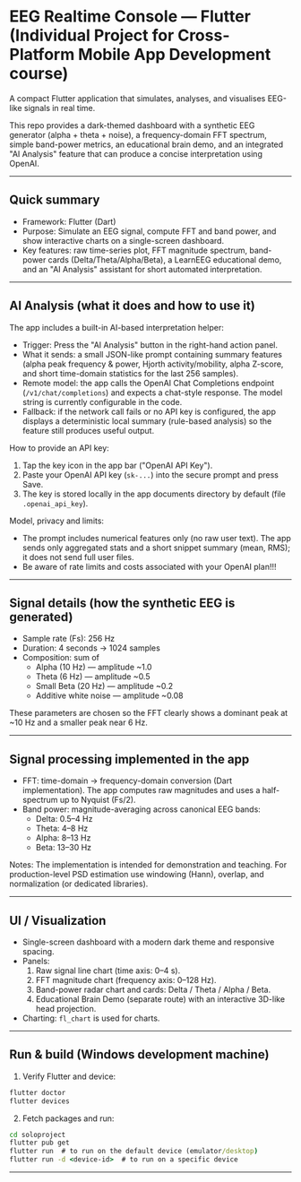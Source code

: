 # EEG Realtime Console — Flutter (Individual Project for Cross-Platform Mobile App Development course)

A compact Flutter application that simulates, analyses, and visualises EEG-like signals in real time.

This repo provides a dark-themed dashboard with a synthetic EEG generator (alpha + theta + noise), a frequency-domain FFT spectrum, simple band-power metrics, an educational brain demo, and an integrated "AI Analysis" feature that can produce a concise interpretation using OpenAI.

---

## Quick summary

- Framework: Flutter (Dart)
- Purpose: Simulate an EEG signal, compute FFT and band power, and show interactive charts on a single-screen dashboard.
- Key features: raw time-series plot, FFT magnitude spectrum, band-power cards (Delta/Theta/Alpha/Beta), a LearnEEG educational demo, and an "AI Analysis" assistant for short automated interpretation.

---

## AI Analysis (what it does and how to use it)

The app includes a built-in AI-based interpretation helper:

- Trigger: Press the "AI Analysis" button in the right-hand action panel.
- What it sends: a small JSON-like prompt containing summary features (alpha peak frequency & power, Hjorth activity/mobility, alpha Z-score, and short time-domain statistics for the last 256 samples).
- Remote model: the app calls the OpenAI Chat Completions endpoint (`/v1/chat/completions`) and expects a chat-style response. The model string is currently configurable in the code.
- Fallback: if the network call fails or no API key is configured, the app displays a deterministic local summary (rule-based analysis) so the feature still produces useful output.

How to provide an API key:

1. Tap the key icon in the app bar ("OpenAI API Key").
2. Paste your OpenAI API key (`sk-...`) into the secure prompt and press Save.
3. The key is stored locally in the app documents directory by default (file `.openai_api_key`).

Model, privacy and limits:
- The prompt includes numerical features only (no raw user text). The app sends only aggregated stats and a short snippet summary (mean, RMS); it does not send full user files.
- Be aware of rate limits and costs associated with your OpenAI plan!!!

---

## Signal details (how the synthetic EEG is generated)

- Sample rate (Fs): 256 Hz
- Duration: 4 seconds → 1024 samples
- Composition: sum of
  - Alpha (10 Hz) — amplitude ~1.0
  - Theta (6 Hz) — amplitude ~0.5
  - Small Beta (20 Hz) — amplitude ~0.2
  - Additive white noise — amplitude ~0.08

These parameters are chosen so the FFT clearly shows a dominant peak at ~10 Hz and a smaller peak near 6 Hz.

---

## Signal processing implemented in the app

- FFT: time-domain → frequency-domain conversion (Dart implementation). The app computes raw magnitudes and uses a half-spectrum up to Nyquist (Fs/2).
- Band power: magnitude-averaging across canonical EEG bands:
  - Delta: 0.5–4 Hz
  - Theta: 4–8 Hz
  - Alpha: 8–13 Hz
  - Beta: 13–30 Hz

Notes: The implementation is intended for demonstration and teaching. For production-level PSD estimation use windowing (Hann), overlap, and normalization (or dedicated libraries).

---

## UI / Visualization

- Single-screen dashboard with a modern dark theme and responsive spacing.
- Panels:
  1. Raw signal line chart (time axis: 0–4 s).
  2. FFT magnitude chart (frequency axis: 0–128 Hz).
  3. Band-power radar chart and cards: Delta / Theta / Alpha / Beta.
  4. Educational Brain Demo (separate route) with an interactive 3D-like head projection.
- Charting: `fl_chart` is used for charts.

---

## Run & build (Windows development machine)

1. Verify Flutter and device:

```cmd
flutter doctor
flutter devices
```

2. Fetch packages and run:

```cmd
cd soloproject
flutter pub get
flutter run  # to run on the default device (emulator/desktop)
flutter run -d <device-id>  # to run on a specific device
```

---


